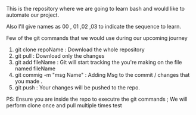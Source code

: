 This is the repository where we are going to learn bash and would like to automate our project.


Also I'll give names as 00 , 01 ,02 ,03 to indicate the sequence to learn.


Few of the git commands that we would use during our upcoming journey

1) git clone repoName : Download the whole repository
2) git pull : Download only the changes
3) git add fileName : Git will start tracking the you're making on the file named fileName
4) git commig -m "msg Name" : Adding Msg to the commit / changes that you made .
5) git push : Your changes will be pushed to the repo.


PS: Ensure you are inside the repo to executre the git commands ; We will perform clone once and pull multiple times
test

